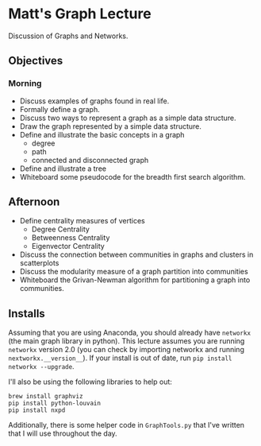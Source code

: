 # Matt's Graph Lecture

Discussion of Graphs and Networks.

## Objectives

### Morning

- Discuss examples of graphs found in real life.
- Formally define a graph.
- Discuss two ways to represent a graph as a simple data structure.
- Draw the graph represented by a simple data structure.
- Define and illustrate the basic concepts in a graph
  - degree
  - path
  - connected and disconnected graph
- Define and illustrate a tree
- Whiteboard some pseudocode for the breadth first search algorithm.

## Afternoon

- Define centrality measures of vertices
  - Degree Centrality
  - Betweenness Centrality
  - Eigenvector Centrality
- Discuss the connection between communities in graphs and clusters in scatterplots
- Discuss the modularity measure of a graph partition into communities
- Whiteboard the Grivan-Newman algorithm for partitioning a graph into communities.

## Installs

Assuming that you are using Anaconda, you should already have `networkx` (the main graph library in python).  This lecture assumes you are running `networkx` version 2.0 (you can check by importing networkx and running `nextworkx.__version__`).  If your install is out of date, run `pip install networkx --upgrade`.

I'll also be using the following libraries to help out:

```
brew install graphviz
pip install python-louvain
pip install nxpd
```

Additionally, there is some helper code in `GraphTools.py` that I've written that I will use throughout the day.
